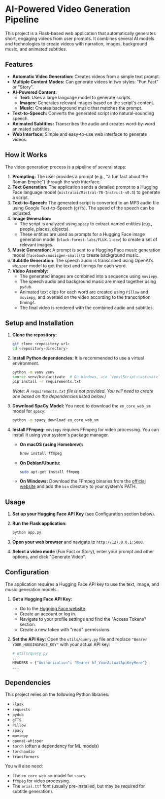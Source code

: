 # AI-Powered Video Generation Pipeline

This project is a Flask-based web application that automatically generates short, engaging videos from user prompts. It combines several AI models and technologies to create videos with narration, images, background music, and animated subtitles.

## Features

- **Automatic Video Generation:** Creates videos from a simple text prompt.
- **Multiple Content Modes:** Can generate videos in two styles: "Fun Fact" or "Story".
- **AI-Powered Content:**
    - **Text:** Uses a large language model to generate scripts.
    - **Images:** Generates relevant images based on the script's content.
    - **Music:** Creates background music that matches the prompt.
- **Text-to-Speech:** Converts the generated script into natural-sounding speech.
- **Animated Subtitles:** Transcribes the audio and creates word-by-word animated subtitles.
- **Web Interface:** Simple and easy-to-use web interface to generate videos.

## How it Works

The video generation process is a pipeline of several steps:

1.  **Prompting:** The user provides a prompt (e.g., "a fun fact about the Roman Empire") through the web interface.
2.  **Text Generation:** The application sends a detailed prompt to a Hugging Face language model (`mistralai/Mistral-7B-Instruct-v0.3`) to generate a script.
3.  **Text-to-Speech:** The generated script is converted to an MP3 audio file using Google Text-to-Speech (`gTTS`). The speed of the speech can be adjusted.
4.  **Image Generation:**
    -   The script is analyzed using `spacy` to extract named entities (e.g., people, places, objects).
    -   These entities are used as prompts for a Hugging Face image generation model (`black-forest-labs/FLUX.1-dev`) to create a set of relevant images.
5.  **Music Generation:** A prompt is sent to a Hugging Face music generation model (`facebook/musicgen-small`) to create background music.
6.  **Subtitle Generation:** The speech audio is transcribed using OpenAI's `whisper` model to get the text and timings for each word.
7.  **Video Assembly:**
    -   The generated images are combined into a sequence using `moviepy`.
    -   The speech audio and background music are mixed together using `pydub`.
    -   Animated text clips for each word are created using `Pillow` and `moviepy`, and overlaid on the video according to the transcription timings.
    -   The final video is rendered with the combined audio and subtitles.

## Setup and Installation

1.  **Clone the repository:**
    ```bash
    git clone <repository-url>
    cd <repository-directory>
    ```

2.  **Install Python dependencies:**
    It is recommended to use a virtual environment.
    ```bash
    python -m venv venv
    source venv/bin/activate  # On Windows, use `venv\Scripts\activate`
    pip install -r requirements.txt
    ```
    *(Note: A `requirements.txt` file is not provided. You will need to create one based on the dependencies listed below.)*

3.  **Download SpaCy Model:**
    You need to download the `en_core_web_sm` model for `spacy`:
    ```bash
    python -m spacy download en_core_web_sm
    ```

4.  **Install FFmpeg:**
    `moviepy` requires FFmpeg for video processing. You can install it using your system's package manager.
    -   **On macOS (using Homebrew):**
        ```bash
        brew install ffmpeg
        ```
    -   **On Debian/Ubuntu:**
        ```bash
        sudo apt-get install ffmpeg
        ```
    -   **On Windows:**
        Download the FFmpeg binaries from the [official website](https://ffmpeg.org/download.html) and add the `bin` directory to your system's PATH.

## Usage

1.  **Set up your Hugging Face API Key** (see Configuration section below).

2.  **Run the Flask application:**
    ```bash
    python app.py
    ```

3.  **Open your web browser** and navigate to `http://127.0.0.1:5000`.

4.  **Select a video mode** (Fun Fact or Story), enter your prompt and other options, and click "Generate Video".

## Configuration

The application requires a Hugging Face API key to use the text, image, and music generation models.

1.  **Get a Hugging Face API Key:**
    -   Go to the [Hugging Face website](https://huggingface.co/).
    -   Create an account or log in.
    -   Navigate to your profile settings and find the "Access Tokens" section.
    -   Create a new token with "read" permissions.

2.  **Set the API Key:**
    Open the `utils/query.py` file and replace `"Bearer YOUR_HUGGINGFACE_KEY"` with your actual API key:
    ```python
    # utils/query.py
    ...
    HEADERS = {"Authorization": "Bearer hf_YourActualApiKeyHere"}
    ...
    ```

## Dependencies

This project relies on the following Python libraries:

- `Flask`
- `requests`
- `pydub`
- `gTTS`
- `Pillow`
- `spacy`
- `moviepy`
- `openai-whisper`
- `torch` (often a dependency for ML models)
- `torchaudio`
- `transformers`

You will also need:
- The `en_core_web_sm` model for `spacy`.
- `ffmpeg` for video processing.
- The `arial.ttf` font (usually pre-installed, but may be required for subtitle generation).